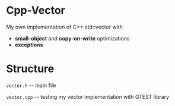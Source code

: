 # Cpp-Vector
My own implementation of C++ std::vector with

* **small-object** and **copy-on-write** optimizations
* **exceptions**

# Structure

`vector.h` -- main file

`vector.cpp` -- testing my vector implementation with GTEST library
